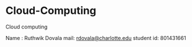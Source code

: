 # Cloud-Computing
Cloud computing 

Name : Ruthwik Dovala
mail: rdovala@charlotte.edu
student id: 801431661
